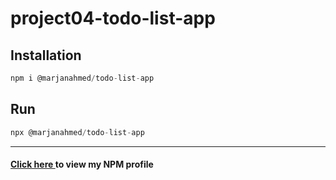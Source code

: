 # project04-todo-list-app
<h2>Installation</h2>

```js
npm i @marjanahmed/todo-list-app
```

<h2>Run</h2>

```js
npx @marjanahmed/todo-list-app
```
----------------------------------------------------------------

<h4 style = "color: "yellow;""><a href = "https://www.npmjs.com/~marjanahmed">Click here </a>to view my NPM profile</h4>
